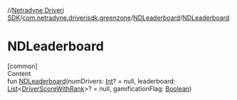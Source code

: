 //[Netradyne Driveri SDK](../../index.md)/[com.netradyne.driverisdk.greenzone](../index.md)/[NDLeaderboard](index.md)/[NDLeaderboard](-n-d-leaderboard.md)



# NDLeaderboard  
[common]  
Content  
fun [NDLeaderboard](-n-d-leaderboard.md)(numDrivers: [Int](https://kotlinlang.org/api/latest/jvm/stdlib/kotlin/-int/index.html)? = null, leaderboard: [List](https://kotlinlang.org/api/latest/jvm/stdlib/kotlin.collections/-list/index.html)<[DriverScoreWithRank](../-driver-score-with-rank/index.md)>? = null, gamificationFlag: [Boolean](https://kotlinlang.org/api/latest/jvm/stdlib/kotlin/-boolean/index.html))  



